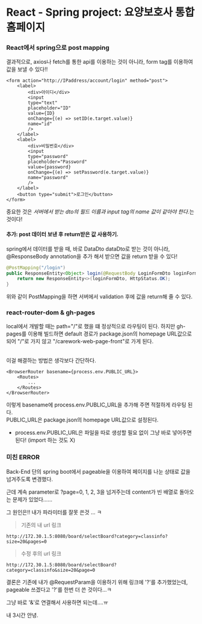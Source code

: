 # React - Spring project: 요양보호사 통합 홈페이지

### React에서 spring으로 post mapping

결과적으로, axios나 fetch를 통한 api를 이용하는 것이 아니라, form tag를 이용하여 값을 보낼 수 있다!!

```JS
<form action="http://IPaddress/account/login" method="post">
    <label>
        <div>아이디</div>
        <input
        type="text"
        placeholder="ID"
        value={ID}
        onChange={(e) => setID(e.target.value)}
        name="id"
        />
    </label>
    <label>
        <div>비밀번호</div>
        <input
        type="password"
        placeholder="Password"
        value={password}
        onChange={(e) => setPassword(e.target.value)}
        name="password"
        />
    </label>
    <button type="submit">로그인</button>
</form>
```

중요한 것은 <i>서버에서 받는 dto의 필드 이름과 input tag의 name 값이 같아야 한다.</i>는 것이다!

#### 추가: post 데이터 보낸 후 return받은 값 사용하기.

spring에서 데이터를 받을 때, 바로 DataDto dataDto로 받는 것이 아니라, @ResponseBody annotation을 추가 해서 받으면 값을 return 받을 수 있다!

```java
@PostMapping("/login")
public ResponseEntity<Object> login(@RequestBody LoginFormDto loginFormDto) {
    return new ResponseEntity<>(loginFormDto, HttpStatus.OK);
}
```

위와 같이 PostMapping을 하면 서버에서 validation 후에 값을 return해 줄 수 있다.

### react-router-dom & gh-pages

local에서 개발할 때는 path="/"로 했을 떄 정상적으로 라우팅이 된다. 하지만 gh-pages를 이용해 빌드하면 default 경로가 package.json의 homepage URL값으로 되어 "/"로 가지 않고 "/carework-web-page-front"로 가게 된다.<br><br>

이걸 해결하는 방법은 생각보다 간단하다.

```JS
<BrowserRouter basename={process.env.PUBLIC_URL}>
    <Routes>
        ...
    </Routes>
</BrowserRouter>
```

이렇게 basename에 process.env.PUBLIC_URL을 추가해 주면 적절하게 라우팅 된다.<br>
PUBLIC_URL은 package.json의 homepage URL값으로 설정된다.<br>

- process.env.PUBLIC_URL은 파일을 따로 생성할 필요 없이 그냥 바로 넣어주면 된다! (import 하는 것도 X)

### 미친 ERROR

Back-End 단의 spring boot에서 pageable을 이용하여 페이지를 나눈 상태로 값을 넘겨주도록 변경했다.

근데 계속 parameter로 ?page=0, 1, 2, 3을 넘겨주는데 content가 빈 배열로 돌아오는 문제가 있었다......

그 원인은!! 내가 파라미터를 잘못 쓴것 ... ㅋ

> 기존의 내 url 링크

```
http://172.30.1.5:8080/board/selectBoard?category=classinfo?size=20&pages=0
```

> 수정 후의 url 링크

```
http://172.30.1.5:8080/board/selectBoard?category=classinfo&size=20&page=0
```

결론은 기존에 내가 @RequestParam을 이용하기 위해 링크에 '?'를 추가했었는데, pageable 쓰겠다고 '?'를 한번 더 쓴 것이다...ㅋ

그냥 바로 '&'로 연결해서 사용하면 되는데....ㅠ

내 3시간 안녕.

